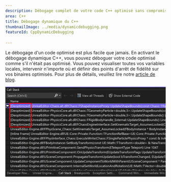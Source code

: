 ```yaml
---
description: Débogage complet de votre code C++ optimisé sans compromis sur les performances.
area: C++
title: Débogage dynamique du C++
thumbnailImage: ../media/dynamicdebugging.png
featureId: CppDynamicDebugging

---
```



Le débogage d'un code optimisé est plus facile que jamais. En activant le débogage dynamique C++, vous pouvez déboguer votre code optimisé comme s'il n'était pas optimisé. Vous pouvez visualiser toutes vos variables locales, intervenir n'importe où et définir des points d'arrêt de fidélité sur vos binaires optimisés. Pour plus de détails, veuillez lire notre [article de blog](https://aka.ms/dynamicdebugging).

![Débogage dynamique du C++](../media/dynamicdebugging.png)
